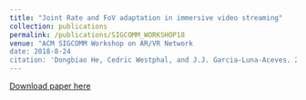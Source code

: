 ```yaml
---
title: "Joint Rate and FoV adaptation in immersive video streaming"
collection: publications
permalink: /publications/SIGCOMM_WORKSHOP18
venue: "ACM SIGCOMM Workshop on AR/VR Network
date: 2018-8-24
citation: 'Dongbiao He, Cedric Westphal, and J.J. Garcia-Luna-Aceves. 2018. Joint Rate and FoV adaptation in immersive video streaming. In SIGCOMM Workshop on AR/VR Network, August 24, 2018, Budapest, Hungary'
---
```

[Download paper here](https://herbdb.github.io/herbthu.github.io/files/sigar.pdf)

